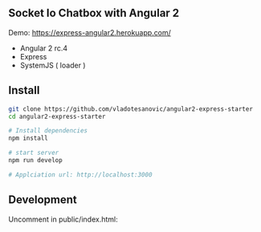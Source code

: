 ## Socket Io Chatbox with Angular 2

Demo: https://express-angular2.herokuapp.com/

- Angular 2 rc.4
- Express
- SystemJS ( loader )

## Install
```bash
git clone https://github.com/vladotesanovic/angular2-express-starter
cd angular2-express-starter

# Install dependencies
npm install

# start server
npm run develop

# Applciation url: http://localhost:3000
```

## Development
Uncomment in public/index.html:
